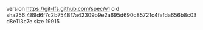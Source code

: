 version https://git-lfs.github.com/spec/v1
oid sha256:489d6f7c2b7548f7a42309b9e2a695d690c85721c4fafda656b8c03d8e113c7e
size 19915
